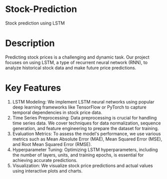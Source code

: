 # Stock-Prediction
Stock prediction using LSTM
# Description
Predicting stock prices is a challenging and dynamic task. Our project focuses on using LSTM, a type of recurrent neural network (RNN), to analyze historical stock data and make future price predictions.
# Key Features
1. LSTM Modeling: We implement LSTM neural networks using popular deep learning frameworks like TensorFlow or PyTorch to capture temporal dependencies in stock price data.
2. Time Series Preprocessing: Data preprocessing is crucial for handling time series data. We cover techniques for data normalization, sequence generation, and feature engineering to prepare the dataset for training.
3. Evaluation Metrics: To assess the model's performance, we use various metrics such as Mean Absolute Error (MAE), Mean Squared Error (MSE), and Root Mean Squared Error (RMSE).
4. Hyperparameter Tuning: Optimizing LSTM hyperparameters, including the number of layers, units, and training epochs, is essential for achieving accurate predictions.
5. Visualization: We visualize stock price predictions and actual values using interactive plots and charts.

